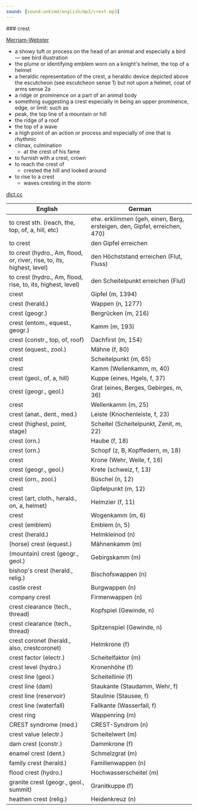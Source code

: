```yaml
---
sound: [sound:ankimd/english/mp3/crest.mp3]
---
```


\### crest

[Merriam-Webster](https://www.merriam-webster.com/dictionary/crest)

- a showy tuft or process on the head of an animal and especially a bird — see bird illustration
- the plume or identifying emblem worn on a knight's helmet, the top of a helmet
- a heraldic representation of the crest, a heraldic device depicted above the escutcheon (see escutcheon sense 1) but not upon a helmet, coat of arms sense 2a
- a ridge or prominence on a part of an animal body
- something suggesting a crest especially in being an upper prominence, edge, or limit: such as
- peak, the top line of a mountain or hill
- the ridge of a roof
- the top of a wave
- a high point of an action or process and especially of one that is rhythmic
- climax, culmination
    - at the crest of his fame
- to furnish with a crest, crown
- to reach the crest of
    - crested the hill and looked around
- to rise to a crest
    - waves cresting in the storm

[dict.cc](https://www.dict.cc/crest)

| English        | German       |
| -------------- | ------------ |
| to crest sth. (reach, the, top, of, a, hill, etc) | etw. erklimmen (geh, einen, Berg, ersteigen, den, Gipfel, erreichen, 470) |
| to crest | den Gipfel erreichen |
| to crest (hydro., Am, flood, or, river, rise, to, its, highest, level) | den Höchststand erreichen (Flut, Fluss) |
| to crest (hydro., Am, flood, rise, to, its, highest, level) | den Scheitelpunkt erreichen (Flut) |
| crest | Gipfel (m, 1394) |
| crest (herald.) | Wappen (n, 1277) |
| crest (geogr.) | Bergrücken (m, 216) |
| crest (entom., equest., geogr.) | Kamm (m, 193) |
| crest (constr., top, of, roof) | Dachfirst (m, 154) |
| crest (equest., zool.) | Mähne (f, 80) |
| crest | Scheitelpunkt (m, 65) |
| crest | Kamm (Wellenkamm, m, 40) |
| crest (geol., of, a, hill) | Kuppe (eines, Hgels, f, 37) |
| crest (geogr., geol.) | Grat (eines, Berges, Gebirges, m, 36) |
| crest | Wellenkamm (m, 25) |
| crest (anat., dent., med.) | Leiste (Knochenleiste, f, 23) |
| crest (highest, point, stage) | Scheitel (Scheitelpunkt, Zenit, m, 22) |
| crest (orn.) | Haube (f, 18) |
| crest (orn.) | Schopf (z, B, Kopffedern, m, 18) |
| crest | Krone (Wehr, Welle, f, 16) |
| crest (geogr., geol.) | Krete (schweiz, f, 13) |
| crest (orn., zool.) | Büschel (n, 12) |
| crest | Gipfelpunkt (m, 12) |
| crest (art, cloth., herald., on, a, helmet) | Helmzier (f, 11) |
| crest | Wogenkamm (m, 6) |
| crest (emblem) | Emblem (n, 5) |
| crest (herald.) | Helmkleinod (n) |
| (horse) crest (equest.) | Mähnenkamm (m) |
| (mountain) crest (geogr., geol.) | Gebirgskamm (m) |
| bishop's crest (herald., relig.) | Bischofswappen (n) |
| castle crest | Burgwappen (n) |
| company crest | Firmenwappen (n) |
| crest clearance (tech., thread) | Kopfspiel (Gewinde, n) |
| crest clearance (tech., thread) | Spitzenspiel (Gewinde, n) |
| crest coronet (herald., also, crestcoronet) | Helmkrone (f) |
| crest factor (electr.) | Scheitelfaktor (m) |
| crest level (hydro.) | Kronenhöhe (f) |
| crest line (geol.) | Scheitellinie (f) |
| crest line (dam) | Staukante (Staudamm, Wehr, f) |
| crest line (reservoir) | Staulinie (Stausee, f) |
| crest line (waterfall) | Fallkante (Wasserfall, f) |
| crest ring | Wappenring (m) |
| CREST syndrome (med.) | CREST-Syndrom (n) |
| crest value (electr.) | Scheitelwert (m) |
| dam crest (constr.) | Dammkrone (f) |
| enamel crest (dent.) | Schmelzgrat (m) |
| family crest (herald.) | Familienwappen (n) |
| flood crest (hydro.) | Hochwasserscheitel (m) |
| granite crest (geogr., geol., summit) | Granitkuppe (f) |
| heathen crest (relig.) | Heidenkreuz (n) |

